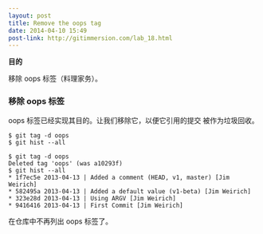 ```yaml
---
layout: post
title: Remove the oops tag
date: 2014-04-10 15:49
post-link: http://gitimmersion.com/lab_18.html
---
```


**目的**

移除 oops 标签（料理家务）。

### 移除 oops 标签

oops 标签已经实现其目的。让我们移除它，以便它引用的提交
被作为垃圾回收。

```
$ git tag -d oops
$ git hist --all
```

```
$ git tag -d oops
Deleted tag 'oops' (was a10293f)
$ git hist --all
* 1f7ec5e 2013-04-13 | Added a comment (HEAD, v1, master) [Jim Weirich]
* 582495a 2013-04-13 | Added a default value (v1-beta) [Jim Weirich]
* 323e28d 2013-04-13 | Using ARGV [Jim Weirich]
* 9416416 2013-04-13 | First Commit [Jim Weirich]
```

在仓库中不再列出 oops 标签了。
